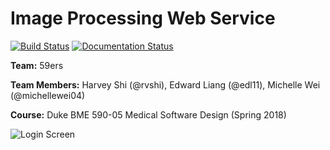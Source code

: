 # Image Processing Web Service

[![Build Status](https://travis-ci.org/rvshi/ImageProcessorS18.svg?branch=master)](https://travis-ci.org/rvshi/ImageProcessorS18) [![Documentation Status](https://readthedocs.org/projects/imageprocessors18-meh/badge/?version=latest)](http://imageprocessors18-meh.readthedocs.io/en/latest/?badge=latest)



__Team:__ 59ers

__Team Members:__ Harvey Shi (@rvshi), Edward Liang (@edl11), Michelle Wei (@michellewei04)

__Course:__ Duke BME 590-05 Medical Software Design (Spring 2018)

![Login Screen](screenshots/login.png)
